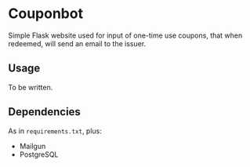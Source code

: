 # Couponbot

Simple Flask website used for input of one-time use coupons, that when redeemed,
will send an email to the issuer.

## Usage

To be written.

## Dependencies

As in `requirements.txt`, plus:

- Mailgun
- PostgreSQL

